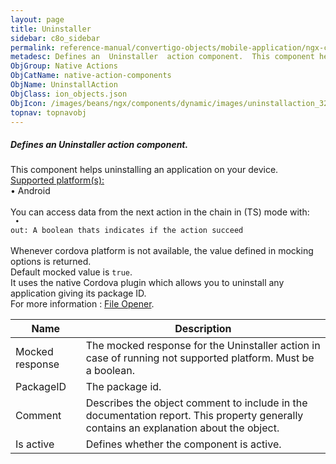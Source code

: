 ```yaml
---
layout: page
title: Uninstaller
sidebar: c8o_sidebar
permalink: reference-manual/convertigo-objects/mobile-application/ngx-components/native-action-components/uninstaller/
metadesc: Defines an  Uninstaller  action component.  This component helps uninstalling an application on your device.  Supported platform(s)    • Android  You 
ObjGroup: Native Actions
ObjCatName: native-action-components
ObjName: UninstallAction
ObjClass: ion_objects.json
ObjIcon: /images/beans/ngx/components/dynamic/images/uninstallaction_32x32.png
topnav: topnavobj
---
```

##### Defines an <i>Uninstaller</i> action component. <br/>

This component helps uninstalling an application on your device.<br/>
<u>Supported platform(s):</u><br/>
 • Android<br/>
<br/>
You can access data from the next action in the chain in (TS) mode with: <code><br/>
 • out: A boolean thats indicates if the action succeed</code><br/>
<br/>
Whenever cordova platform is not available, the value defined in mocking options is returned.<br/>
 Default mocked value is <code>true</code>.<br/>
 It uses the native Cordova plugin which allows you to uninstall any application giving its package ID.<br/>
 For more information : <a href='https://ionicframework.com/docs/native/file-opener'>File Opener</a>.

Name | Description 
--- | ---
Mocked response | The mocked response for the Uninstaller action in case of running not supported platform. Must be a boolean.
PackageID | The package id.
Comment | Describes the object comment to include in the documentation report.  This property generally contains an explanation about the object. 
Is active | Defines whether the component is active. 

